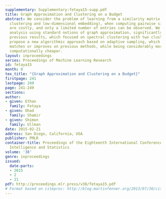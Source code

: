 ```yaml
---
supplementary: Supplementary:fetaya15-supp.pdf
title: Graph Approximation and Clustering on a Budget
abstract: We consider the problem of learning from a similarity matrix (such as spectral
  clustering and low-dimensional embedding), when computing pairwise similarities
  are costly, and only a limited number of entries can be observed. We provide a theoretical
  analysis using standard notions of graph approximation, significantly generalizing
  previous results, which focused on spectral clustering with two clusters. We also
  propose a new algorithmic approach based on adaptive sampling, which experimentally
  matches or improves on previous methods, while being considerably more general and
  computationally cheaper.
layout: inproceedings
series: Proceedings of Machine Learning Research
id: fetaya15
month: 0
tex_title: "{Graph Approximation and Clustering on a Budget}"
firstpage: 241
lastpage: 249
page: 241-249
sections: 
author:
- given: Ethan
  family: Fetaya
- given: Ohad
  family: Shamir
- given: Shimon
  family: Ullman
date: 2015-02-21
address: San Diego, California, USA
publisher: PMLR
container-title: Proceedings of the Eighteenth International Conference on Artificial
  Intelligence and Statistics
volume: '38'
genre: inproceedings
issued:
  date-parts:
  - 2015
  - 2
  - 21
pdf: http://proceedings.mlr.press/v38/fetaya15.pdf
# Format based on citeproc: http://blog.martinfenner.org/2013/07/30/citeproc-yaml-for-bibliographies/
---
```

